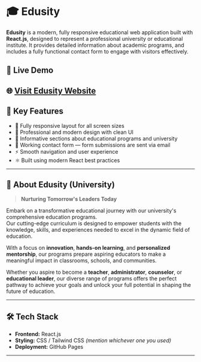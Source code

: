 # 🎓 Edusity

**Edusity** is a modern, fully responsive educational web application built with **React.js**, designed to represent a professional university or educational institute. It provides detailed information about academic programs, and includes a fully functional contact form to engage with visitors effectively.

## 🔗 Live Demo

🌐 [Visit Edusity Website](https://saffiullah1314.github.io/Edusity/)  
---

## 📌 Key Features

- 📱 Fully responsive layout for all screen sizes
- 🎨 Professional and modern design with clean UI
- 🏫 Informative sections about educational programs and university
- 📩 Working contact form — form submissions are sent via email
- ⚡ Smooth navigation and user experience
- ⚛️ Built using modern React best practices

---

## 🏫 About Edusity (University)

> **Nurturing Tomorrow's Leaders Today**

Embark on a transformative educational journey with our university's comprehensive education programs.  
Our cutting-edge curriculum is designed to empower students with the knowledge, skills, and experiences needed to excel in the dynamic field of education.

With a focus on **innovation**, **hands-on learning**, and **personalized mentorship**, our programs prepare aspiring educators to make a meaningful impact in classrooms, schools, and communities.

Whether you aspire to become a **teacher**, **administrator**, **counselor**, or **educational leader**, our diverse range of programs offers the perfect pathway to achieve your goals and unlock your full potential in shaping the future of education.

---

## 🛠️ Tech Stack

- **Frontend:** React.js
- **Styling:** CSS / Tailwind CSS *(mention whichever one you used)*
- **Deployment:** GitHub Pages

---
